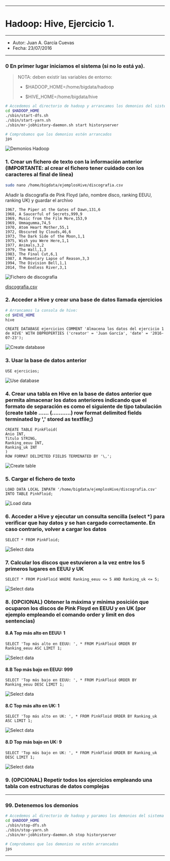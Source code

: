 ***
# Hadoop: Hive, Ejercicio 1.
***
- Autor: Juan A. García Cuevas
- Fecha: 23/07/2016

***

### 0 En primer lugar iniciamos el sistema (si no lo está ya).

>
>NOTA: deben existir las variables de entorno:
>
>- $HADOOP_HOME=/home/bigdata/hadoop
>
>- $HIVE_HOME=/home/bigdata/hive
>

```bash
# Accedemos al directorio de hadoop y arrancamos los demonios del sistema
cd $HADOOP_HOME
./sbin/start-dfs.sh
./sbin/start-yarn.sh
./sbin/mr-jobhistory-daemon.sh start historyserver

# Comprobamos que los demonios estén arrancados
jps
```

![Demonios Hadoop](images/DemoniosHadoop.png)

### 1. Crear un fichero de texto con la información anterior (IMPORTANTE: al crear el fichero tener cuidado con los caracteres al final de línea)

```bash
sudo nano /home/bigdata/ejemplosHive/discografia.csv
```
Añadir la discografía de Pink Floyd (año, nombre disco, ranking EEUU, ranking UK) y guardar el archivo

    1967, The Piper at the Gates of Dawn,131,6
    1968, A Saucerful of Secrets,999,9
    1969, Music from the Film More,153,9
    1969, Ummagumma,74,5
    1970, Atom Heart Mother,55,1
    1972, Obscured by Clouds,46,6
    1973, The Dark Side of the Moon,1,1
    1975, Wish you Were Here,1,1
    1977, Animals,3,2
    1979, The Wall,1,3
    1983, The Final Cut,6,1
    1987, A Momentary Lapse of Reason,3,3
    1994, The Division Bell,1,1
    2014, The Endless River,3,1

![Fichero de discografia](images/hive2-01.png)

[discografia.csv](data/discografia.csv)

### 2. Acceder a Hive y crear una base de datos llamada ejercicios

```bash
# Arrancamos la consola de hive:
cd $HIVE_HOME
hive
```

```hive
CREATE DATABASE ejercicios COMMENT 'Almacena los datos del ejercicio 1 de HIVE' WITH DBPROPERTIES ('creator' = 'Juan García', 'date' = '2016-07-23');
```

![Create database](images/hive2-02.png)

### 3. Usar la base de datos anterior

```hive
USE ejercicios;
```

![Use database](images/hive2-03.png)

### 4. Crear una tabla en Hive en la base de datos anterior que permita almacenar los datos anteriores indicando que el formato de separación es como el siguiente de tipo tabulación (create table ...... (...........) row format delimited fields terminated by ',' stored as textfile;)

```hive
CREATE TABLE PinkFloid(
Anio INT, 
Titulo STRING, 
Ranking_eeuu INT, 
Ranking_uk INT
)
ROW FORMAT DELIMITED FIELDS TERMINATED BY '\,';
```

![Create table](images/hive2-04.png)

### 5. Cargar el fichero de texto

```hive
LOAD DATA LOCAL INPATH '/home/bigdata/ejemplosHive/discografia.csv' INTO TABLE PinkFloid;
```

![Load data](images/hive2-05.png)

### 6. Acceder a Hive y ejecutar un consulta sencilla (select *) para verificar que hay datos y se han cargado correctamente. En caso contrario, volver a cargar los datos

```hive
SELECT * FROM PinkFloid;
```

![Select data](images/hive2-06.png)

### 7. Calcular los discos que estuvieron a la vez entre los 5 primeros lugares en EEUU y UK

```hive
SELECT * FROM PinkFloid WHERE Ranking_eeuu <= 5 AND Ranking_uk <= 5;
```

![Select data](images/hive2-07.png)

### 8. (OPCIONAL) Obtener la máxima y mínima posición que ocuparon los discos de Pink Floyd en EEUU y en UK (por ejemplo empleando el comando order y limit en dos sentencias)

#### 8.A Top más alto en EEUU: 1

```hive
SELECT 'Top más alto en EEUU: ', * FROM PinkFloid ORDER BY Ranking_eeuu ASC LIMIT 1;
```
![Select data](images/hive2-08a.png)

#### 8.B Top más bajo en EEUU: 999

```hive
SELECT 'Top más bajo en EEUU: ', * FROM PinkFloid ORDER BY Ranking_eeuu DESC LIMIT 1;
```
![Select data](images/hive2-08b.png)

#### 8.C Top más alto en UK: 1

```hive
SELECT 'Top más alto en UK: ', * FROM PinkFloid ORDER BY Ranking_uk ASC LIMIT 1;
```
![Select data](images/hive2-08c.png)

#### 8.D Top más bajo en UK: 9

```hive
SELECT 'Top más bajo en UK: ', * FROM PinkFloid ORDER BY Ranking_uk DESC LIMIT 1;
```
![Select data](images/hive2-08d.png)

### 9. (OPCIONAL) Repetir todos los ejercicios empleando una tabla con estructuras de datos complejas

***

### 99. Detenemos los demonios

```bash
# Accedemos al directorio de hadoop y paramos los demonios del sistema
cd $HADOOP_HOME
./sbin/stop-dfs.sh
./sbin/stop-yarn.sh
./sbin/mr-jobhistory-daemon.sh stop historyserver

# Comprobamos que los demonios no estén arrancados
jps
```

***
